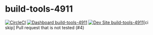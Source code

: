 # build-tools-4911

[![CircleCI](https://circleci.com/gh/pantheon-ci-bot/build-tools-4911.svg?style=shield)](https://circleci.com/gh/pantheon-ci-bot/build-tools-4911)
[![Dashboard build-tools-4911](https://img.shields.io/badge/dashboard-build_tools_4911-yellow.svg)](https://dashboard.pantheon.io/sites/d1d523e3-9e4c-4388-a8d0-404338dc7bc4#dev/code)
[![Dev Site build-tools-4911](https://img.shields.io/badge/site-build_tools_4911-blue.svg)](http://dev-build-tools-4911.pantheonsite.io/)[ci skip] Pull request that is not tested (#4)
